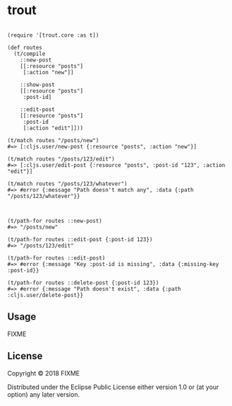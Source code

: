 # trout


```clojurescript

(require '[trout.core :as t])

(def routes
  (t/compile
    ::new-post
    [[:resource "posts"]
     [:action "new"]]

    ::show-post
    [[:resource "posts"]
     :post-id]

    ::edit-post
    [[:resource "posts"]
     :post-id
     [:action "edit"]]))
     
(t/match routes "/posts/new")
#=> [:cljs.user/new-post {:resource "posts", :action "new"}]

(t/match routes "/posts/123/edit")
#=> [:cljs.user/edit-post {:resource "posts", :post-id "123", :action "edit"}]

(t/match routes "/posts/123/whatever")
#=> #error {:message "Path doesn't match any", :data {:path "/posts/123/whatever"}}



(t/path-for routes ::new-post)
#=> "/posts/new"

(t/path-for routes ::edit-post {:post-id 123})
#=> "/posts/123/edit"

(t/path-for routes ::edit-post)
#=> #error {:message "Key :post-id is missing", :data {:missing-key :post-id}}

(t/path-for routes ::delete-post {:post-id 123})
#=> #error {:message "Path doesn't exist", :data {:path :cljs.user/delete-post}}
```


## Usage

FIXME

## License

Copyright © 2018 FIXME

Distributed under the Eclipse Public License either version 1.0 or (at
your option) any later version.
